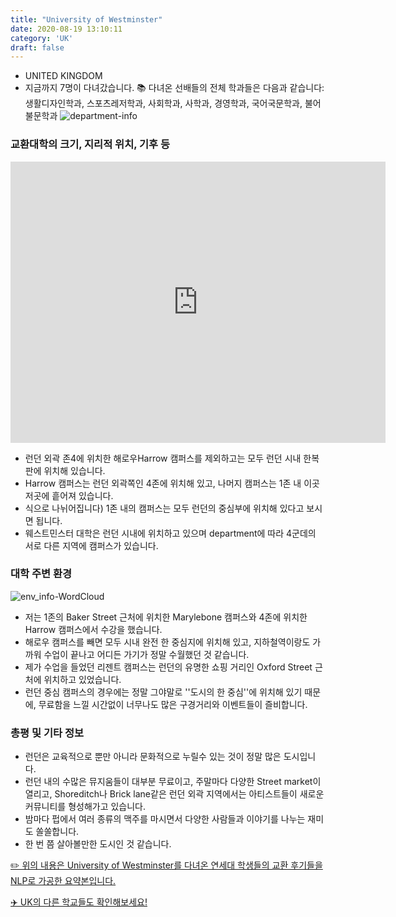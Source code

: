 ```yaml
---
title: "University of Westminster"
date: 2020-08-19 13:10:11
category: 'UK'
draft: false
---
```



* UNITED KINGDOM
* 지금까지 7명이 다녀갔습니다. 
📚 다녀온 선배들의 전체 학과들은 다음과 같습니다: 생활디자인학과, 스포츠레저학과, 사회학과, 사학과, 경영학과, 국어국문학과, 불어불문학과
![department-info](../plots/GB000025.png)
### 교환대학의 크기, 지리적 위치, 기후 등
<iframe
width="600"
height="450"
frameborder="0" style="border:0"
src="https://www.google.com/maps/embed/v1/place?key=AIzaSyC9e1AME-pVmWC4hBpFdu5S4dKzyepa3HQ&q=University+of+Westminster&center=39.5603198,-76.98995759999998&zoom=14" allowfullscreen>
</iframe>

* 런던 외곽 존4에 위치한 해로우Harrow 캠퍼스를 제외하고는 모두 런던 시내 한복판에 위치해 있습니다.
* Harrow 캠퍼스는 런던 외곽쪽인 4존에 위치해 있고, 나머지 캠퍼스는 1존 내 이곳저곳에 흩어져 있습니다.
* 식으로 나뉘어집니다) 1존 내의 캠퍼스는 모두 런던의 중심부에 위치해 있다고 보시면 됩니다.
* 웨스트민스터 대학은 런던 시내에 위치하고 있으며 department에 따라 4군데의 서로 다른 지역에 캠퍼스가 있습니다.


### 대학 주변 환경

![env_info-WordCloud](../univ_wordclouds_okt/env_info/GB000025_env_info_okt.png)

* 저는 1존의 Baker Street 근처에 위치한 Marylebone 캠퍼스와 4존에 위치한 Harrow 캠퍼스에서 수강을 했습니다.
* 해로우 캠퍼스를 빼면 모두 시내 완전 한 중심지에 위치해 있고, 지하철역이랑도 가까워 수업이 끝나고 어디든 가기가 정말 수월했던 것 같습니다.
* 제가 수업을 들었던 리젠트 캠퍼스는 런던의 유명한 쇼핑 거리인 Oxford Street 근처에 위치하고 있었습니다.
* 런던 중심 캠퍼스의 경우에는 정말 그야말로 ''도시의 한 중심''에 위치해 있기 때문에, 무료함을 느낄 시간없이 너무나도 많은 구경거리와 이벤트들이 즐비합니다.


### 총평 및 기타 정보 
* 런던은 교육적으로 뿐만 아니라 문화적으로 누릴수 있는 것이 정말 많은 도시입니다.
* 런던 내의 수많은 뮤지움들이 대부분 무료이고, 주말마다 다양한 Street market이 열리고, Shoreditch나 Brick lane같은 런던 외곽 지역에서는 아티스트들이 새로운 커뮤니티를 형성해가고 있습니다.
* 밤마다 펍에서 여러 종류의 맥주를 마시면서 다양한 사람들과 이야기를 나누는 재미도 쏠쏠합니다.
* 한 번 쯤 살아볼만한 도시인 것 같습니다.


[✏️ 위의 내용은 University of Westminster를 다녀온 연세대 학생들의 교환 후기들을 NLP로 가공한 요약본입니다.](http://oia.yonsei.ac.kr/partner/expReport.asp?ucode=GB000025&bgbn=A)

[✈️ UK의 다른 학교들도 확인해보세요!](https://yonsei-exchange.netlify.app/?category=UK)

